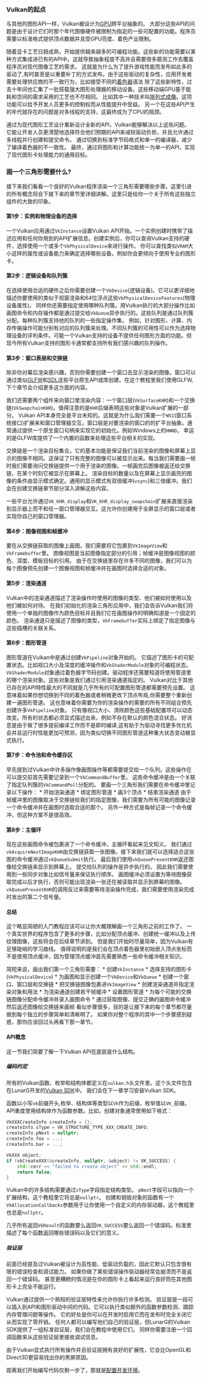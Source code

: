 ### Vulkan的起点
   与其他的图形API一样，Vulkan被设计为[GPU](https://en.wikipedia.org/wiki/Graphics_processing_unit)跨平台抽象的。
大部分这些API的问题是由于设计它们时那个年代图像硬件被限制为指定的一些可配置的功能。程序员需要以标准格式提供顶点数据并且受GPU亮度、着色产业限制。

   随着显卡工艺日趋成熟，开始提供越来越多的可编程功能。这些新的功能需要以某种方式集成进已有的API中。这就导致抽象程度不高并且需要很多臆测工作去覆盖程序员对现代图像工艺的需求。
这就是为什么为了提升游戏性能而发布如此多的驱动了,有时甚至是以重要补丁的方式发布。由于这些驱动的复杂性，应用开发者需要处理供应商的不一致行为，比如接受不同的[着色器](https://en.wikipedia.org/wiki/Shader)语法
除了这些新特性，过去十年间也汇集了一批搭载强大图形处理器的移动设备。这些移动端GPU基于能耗和空间的需求采用的工艺也不尽相同。
比如其中一种技术叫[排列式成像](https://en.wikipedia.org/wiki/Tiled_rendering)。这项功能可以给予开发人员更多的控制权而从性能提升中受益。
另一个在这些API产生的年代就存在的问题是对多线程的支持，这最终成为了CPU的瓶颈。

   通过为现代图形工艺设计重新设计全新的API，Vulkan能够解决以上这些问题。
它能让开发人员更清楚地选择符合他们预期的API来减轻驱动负担，并且允许通过多线程并行创建和提交命令。
通过切换到标准字节码格式和单一的编译器，减少了编译着色器的不一致性。
最终，通过将图形和计算功能统一为单一的API，实现了现代图形卡处理能力的通用目标。

### 画一个三角形需要什么?
   接下来我们看看一个良好的Vulkan程序渲染一个三角形需要哪些步骤。这里引进的所有概念将会下接下来的章节里详细讲解。这里只是给你一个关于所有这些独立组件的大致的印象。

#### 第1步：实例和物理设备的选择
   一个Vulkan应用通过`VkInstance`设置Vulkan API开始。一个实例创建时携带了描述应用和任何你用到的API扩展信息。创建实例后，你可以查询Vulkan支持的硬件，选择使用一个或多个`VkPhysicalDevice`来进行操作。
你可以查找类似`VRAM`大小这样的属性或设备能力来确定选择哪些设备。例如你会更倾向于使用专业的图形卡。

#### 第2步：逻辑设备和队列簇
   在选择使用合适的硬件之后你需要创建一个`VkDevice`(逻辑设备)。它可以更详细地描述你要使用的类似于视窗渲染和64位浮点这些`VkPhysicalDeviceFeatures`(物理设备属性)。
同样你还需要指定使用哪种队列簇。用Vulkan执行的大部分操作比如画图命令和内存操作都是通过提交给`VkQueue`异步执行的。这些队列是通过队列簇分配。每种队列簇支持他的队列的一些指定操作集。
例如，针对图形、计算、内存传输操作可能分别有对应的队列簇来处理。不同队列簇的可用性可以作为选择物理设备的评判条件。可能一个Vulkan支持的设备不提供任何图形方面的功能。但现今所有Vulkan支持的图形卡通常都支持所有我们感兴趣的队列操作。

#### 第3步：窗口表层和交换链
   除非你对幕后渲染感兴趣，否则你需要创建一个窗口去显示渲染的图像。窗口可以通过类似[GLFW](http://www.glfw.org/)和[SDL](https://www.libsdl.org/)这些平台原生API或库创建。在这个教程里我们使用GLFW,下个章节会介绍更多这方面的内容。
   
我们还需要两个组件来向窗口里渲染内容：一个窗口层(`VkSurfaceKHR`)和一个交换链(`VkSwapchainKHR`)。值得注意的是`KHR`后缀表明这些对象是Vulkan扩展的一部分。
Vulkan API本身完全是平台未知的。这就是为什么我们需要一个`WSI`(窗口系统接口)扩展来和窗口管理器交互。窗口层是对要渲染的窗口的的扩平台抽象。通常通过提供一个原生窗口句柄来实现它的初始化。例如Windows上的`HWND`。
幸运的是GLFW库提供了一个内置的函数来处理这些平台相关的实现。

交换链是一个渲染目标集合。它的基本功能是保证我们当前渲染的图像和屏幕上显示的图像不相同。这保证了只有完整的图像可以被显示出来。每当我们需要画一帧时我们需要询问交换链提供一个用于渲染的图像。一帧画完后图像被返还给交换链，在某个时刻它被显示在屏幕上。
渲染目标的数量以及在屏幕上显示画完的图像的条件由显示模式确定。通用的显示模式有双倍缓冲(`vsync`)和三倍缓冲。我们会在创建交换链章节部分深入讲解这些内容。

一些平台允许通过`VK_KHR_display`和`VK_KHR_display_swapchain`扩展来直接渲染到显示器上而不和任一窗口管理器交互。这允许你创建用于全屏显示的窗口层或者实现你自己的窗口管理器。

#### 第4步：图像视图和帧缓冲
   要在从交换链获取的图像上画图，我们需要将它包裹到`VkImageView`和`VkFramebuffer`里。
图像视图是当前图像指定部分的引用；帧缓冲是图像视图的颜色、深度、模板目标的引用。
由于在交换链里存在许多不同的图像，我们可以为每个图像预先创建一个图像视图和帧缓冲并在画图时选择合适的对象。

#### 第5步：渲染通道
   Vulkan中的渲染通道描述了渲染操作时使用的图像的类型、他们被如何使用以及他们被如何对待。
在我们初始化的渲染三角形应用中，我们会告诉Vulkan我们将使用一个单独的图像作为颜色目标并且我们它在画图操作时明确知道是一个固定的颜色。
渲染通道只是描述了图像的类型，`VkFramebuffer`实际上绑定了指定图像与这些插槽的关联关系。

#### 第6步：图形管道
   图形管道在Vulkan中是通过创建`VkPipeline`对象开始的。
它描述了图形卡的可配置状态。比如视口大小及深度的缓冲操作和`VkShaderModule`对象的可编程状态。
`VkShaderModule`对象通过着色器字节码创建。驱动程序还需要知道将使用管道里的哪个渲染对象。这些对象是我们通过引用渲染通道指定的。
Vulkan对比于其他已存在的API特性最大的不同就是几乎所有的可配置图形管道都需要预先设置。
这意味着如果你想切换到不同的着色器或者稍微更改下顶点布局,你需要整个重新创建一遍图形管道。
这也意味着你需要为你的渲染操作的需要的所有不同组合预先创建许多`VkPipeline`对象。
只有像视口大小、清除颜色这些基础配置项可以动态改变。所有的状态都必须显式描述出来，例如不存在默认的颜色混合状态。
好消息是由于做了很多提前编译工作而不是即时编译,这有助于为驱动寻找更多优化机会并且运行时性能更加可预测，因为类似切换不同图形管道这种重大状态变动被显式执行。

#### 第7步：命令池和命令缓存区
   早先提到过Vulkan中许多操作像画图操作等都需要提交给一个队列。这些操作在可以提交前首先需要记录到一个`VkCommandBuffer`里。
这些命令缓冲是由一个关联了指定队列簇的`VkCommandPoll`分配的。
要画一个三角形我们需要在命令缓冲里记录以下操作：
    * 开始渲染通道
    * 绑定图形管道
    * 画3个顶点
    * 结束渲染通道
由于帧缓冲里的图像取决于交换链给我们的指定图像，我们需要为所有可能的图像记录一个命令缓冲并在画图时选取合适的那个。
另外一种方式是每帧记录一个命令缓冲，但这种方案不是很高效。

#### 第8步：主循环
   现在这些画图命令被包裹进了一个命令缓冲，主循环看起来见文知义。
我们通过`vkAcquireNextImageKHR`由交换链获取一张图像。接下来我们就可以选择适合这张图的命令缓冲通过`vkQueueSubmit`执行。
最后我们使用`vkQueuePresentKHR`返还图像给交换链来显示到屏幕上。
提交给队列的操作是异步执行的。
因此我们需要使用到一些同步对象比如信号量来保证执行顺序。
画图缓冲必须设置为等待图像获取完成以后才执行，否则可能出现渲染一张还在被读取并显示到屏幕的图像。
`vkQueuePresentKHR`的调用反过来需要等待渲染操作完成，我们需要使用渲染完成时发出的第二个信号量。

#### 总结
   这个略显简陋的入门教程应该可以让你大概理解画一个三角形之前的工作了。
一个真实世界的程序包含了更多的步骤，比如分配顶点缓冲、创建统一缓冲以及上传纹理图像，这些将会在后续章节讲到。
但是我们开始时尽量简单，因为Vulkan有足够陡峭的学习曲线。
值得说明的是我们会在顶点着色器里初始嵌入顶点坐标而不是使用顶点缓冲，因为管理顶点缓冲首先需要熟悉一些命令缓冲相关知识。

简短来说，画出我们第一个三角形需要：
    * 创建`VkInstance`
    * 选择支持的图形卡(`VkPhysicalDevice`)
    * 为画图和显示创建一个`VkDevice`和`VkQueue`
    * 创建一个窗口、窗口层和交换链
    * 把交换链图像包裹进`VkImageView`
    * 创建渲染通道并指定渲染对象和用法
    * 为渲染通道创建若干帧缓冲
    * 设置图形管道
    * 为每个可能的交换链图像分配命令缓冲并录入画图命令
    * 通过获取图像、提交正确的画图命令缓冲然后返还图像给交换链来画帧
看似步骤很多，目的是让接下来的每个章节都尽量做到每个独立的步骤简单和清晰明了。
如果你对整个程序的其中一个步骤感到疑惑，那你应该回过头再看下那一章节。

#### API概念
   这一节我们简要了解一下Vulkan API在底层是什么结构。

##### 编码约定
   所有的Vulkan函数、枚举和结构体都定义在`vulkan.h`头文件里。这个头文件包含在LunarG开发的[Vulkan SDK](https://www.lunarg.com/vulkan-sdk/)中。
我们会在下一章学习安装Vulkan SDK。

函数以小写`vk`前缀开头,枚举、结构体等类型以`Vk`作为前缀，枚举值以`VK_`前缀。
API重度使用结构体作为函数参数。比如，创建对象通常使用如下格式：
```cpp
VkXXXCreateInfo createInfo = {};
createInfo.sType = VK_STRUCTURE_TYPE_XXX_CREATE_INFO;
createInfo.pNext = nullptr;
createInfo.foo = ...;
createInfo.bar = ...;

VkXXX object;
if (vkCreateXXX(&createInfo, nullptr, &object) != VK_SUCCESS) {
    std::cerr << "failed to create object" << std::endl;
    return false;
}
```
Vulkan中的许多结构需要通过`sType`字段指定结构类型。
`pNext`字段可以指向一个扩展结构，这个教程里它将总是`nullptr`。
创建和销毁对象的函数有一个`VkAllocationCallbacks`参数用于让你使用一个自定义的内存驱动器，这个教程里也总是`nullptr`。

几乎所有返回`VkResult`的函数要么返回`VK_SUCCESS`要么返回一个错误码。标准里描述了每个函数返回哪些错误码以及它们的意义。

##### 验证层
   前面已经提及过Vulkan被设计为高性能、低驱动负载的，因此它默认只包含很有限的错误检查和调试能力。
如果你做了某些错误操作驱动器经常会崩溃而不是返回一个错误码。
甚至更糟糕的情况是在你的图形卡上看起来运行良好而在其他图形卡上完全不能运行。

Vulkan通过提供一个熟知的验证层特性来允许你执行许多检测。
验证层是一段可以插入到API和图形驱动中间的代码。它可以执行类似额外的函数参数检测、跟踪内存管理问题等操作。
它的好处是你可以在开发时启用它而在发布时完全关闭它从而实现了零开销。
任何人都可以编写他们自己的验证层，但LunarG的Vulkan SDK提供了一组标准验证层，我们会在教程中使用它们。
同样你需要注册一个回调函数来从这些验证层里接收调试信息。

由于Vulkan显式执行所有操作并且验证层拥有良好的扩展性，它会比OpenGL和Direct3D更容易找出你的黑屏原因。

距离我们开始编写代码仅剩一步了，那就是[配置开发环境](03_Development_environment.md)。